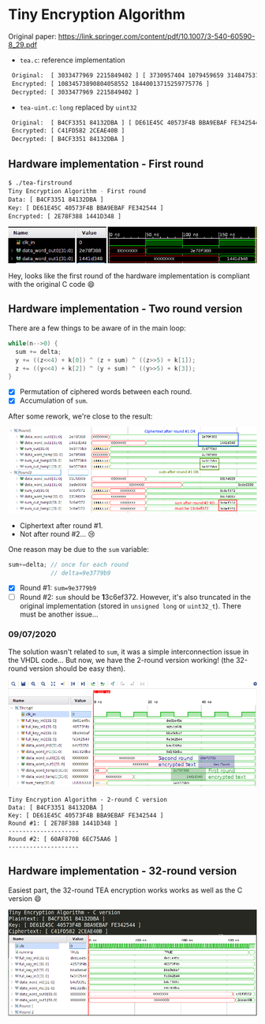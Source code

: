 # Tiny Encryption Algorithm

Original paper: https://link.springer.com/content/pdf/10.1007/3-540-60590-8_29.pdf

- `tea.c`: reference implementation

```bash
 Original:  [ 3033477969 2215849402 ] [ 3730957404 1079459659 3148475311 4264830276 ]
 Encrypted: [ 10834573890804058552 18440013715259775776 ]
 Decrypted: [ 3033477969 2215849402 ]
```

- `tea-uint.c`:  `long` replaced by `uint32`

```bash
 Original:  [ B4CF3351 84132DBA ] [ DE61E45C 40573F4B BBA9EBAF FE342544 ]
 Encrypted: [ C41FD582 2CEAE40B ]
 Decrypted: [ B4CF3351 84132DBA ]
```

## Hardware implementation - First round

```bash
$ ./tea-firstround 
Tiny Encryption Algorithm - First round
Data: [ B4CF3351 84132DBA ]
Key: [ DE61E45C 40573F4B BBA9EBAF FE342544 ]
Encrypted: [ 2E78F388 1441D348 ]
```

![img](./img/1st-round.png)

Hey, looks like the first round of the hardware implementation is compliant with the original C code :smile:

## Hardware implementation - Two round version
There are a few things to be aware of in the main loop:
```c
while(n-->0) {
  sum += delta;
  y += ((z<<4) + k[0]) ^ (z + sum) ^ ((z>>5) + k[1]);
  z += ((y<<4) + k[2]) ^ (y + sum) ^ ((y>>5) + k[3]);
}
```
- [x] Permutation of ciphered words between each round.
- [x] Accumulation of `sum`.

After some rework, we're close to the result:

![2r](./img/2round_tea.png)

- Ciphertext after round #1.
- Not after round #2... :cry:

One reason may be due to the `sum` variable:

```c
sum+=delta; // once for each round
			// delta=9e3779b9
```

- [x] Round #1: `sum=9e3779b9`
- [ ] Round #2: `sum` should be **1**3c6ef372. However, it's also truncated in the original implementation (stored in `unsigned long` or `uint32_t`). There must be another issue...

### 09/07/2020

The solution wasn't related to `sum`, it was a simple interconnection issue in the VHDL code... But now, we have the 2-round version working! (the 32-round version should be easy then).

![2round-ok](./img/2round_tea-ok.png)

```
Tiny Encryption Algorithm - 2-round C version
Data: [ B4CF3351 84132DBA ]
Key: [ DE61E45C 40573F4B BBA9EBAF FE342544 ]
Round #1: [ 2E78F388 1441D348 ]
--------------------
Round #2: [ 60AF870B 6EC75AA6 ]
--------------------
```

## Hardware implementation - 32-round version

Easiest part, the 32-round TEA encryption works works as well as the C version :smile:

![32](./img/32-round-ok.png)